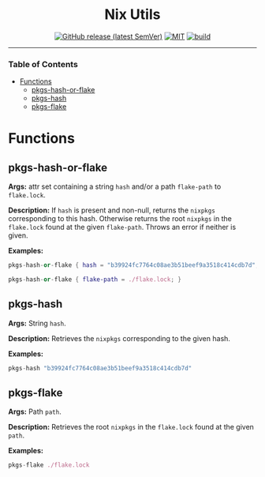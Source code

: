 <div align="center">

# Nix Utils

[![GitHub release (latest SemVer)](https://img.shields.io/github/v/tag/tbidne/nix-utils?include_prereleases&sort=semver)](https://github.com/tbidne/nix-utils/releases/)
[![MIT](https://img.shields.io/github/license/tbidne/nix-utils?color=blue)](https://opensource.org/licenses/MIT)
[![build](https://img.shields.io/github/workflow/status/tbidne/nix-utils/ci/main)](https://github.com/tbidne/nix-utils/actions/workflows/ci.yaml)

</div>

---

### Table of Contents
* [Functions](#functions)
  * [pkgs-hash-or-flake](#pkgs-hash-or-flake)
  * [pkgs-hash](#pkgs-hash)
  * [pkgs-flake](#pkgs-flake)

# Functions

## pkgs-hash-or-flake

**Args:** attr set containing a string `hash` and/or a path `flake-path` to `flake.lock`.

**Description:** If `hash` is present and non-null, returns the `nixpkgs` corresponding to this hash. Otherwise returns the root `nixpkgs` in the `flake.lock` found at the given `flake-path`. Throws an error if neither is given.

**Examples:**
```nix
pkgs-hash-or-flake { hash = "b39924fc7764c08ae3b51beef9a3518c414cdb7d"; }

pkgs-hash-or-flake { flake-path = ./flake.lock; }
```

## pkgs-hash

**Args:** String `hash`.

**Description:** Retrieves the `nixpkgs` corresponding to the given hash.

**Examples:**

```nix
pkgs-hash "b39924fc7764c08ae3b51beef9a3518c414cdb7d"
```

## pkgs-flake

**Args:** Path `path`.

**Description:** Retrieves the root `nixpkgs` in the `flake.lock` found at the given `path`.

**Examples:**

```nix
pkgs-flake ./flake.lock
```